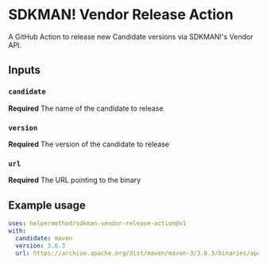 # SDKMAN! Vendor Release Action

A GitHub Action to release new Candidate versions via SDKMAN!'s Vendor API.

## Inputs

### `candidate` 

**Required** The name of the candidate to release

### `version`

**Required** The version of the candidate to release

### `url`

**Required** The URL pointing to the binary

## Example usage

```yml
uses: helpermethod/sdkman-vendor-release-action@v1
with:
  candidate: maven
  version: 3.6.3
  url: https://archive.apache.org/dist/maven/maven-3/3.6.3/binaries/apache-maven-3.6.3-bin.zip
```
